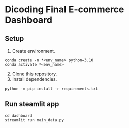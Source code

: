 # Dicoding Final E-commerce Dashboard

## Setup 
1. Create environment.
```
conda create -n *<env_name> python=3.10
conda activate *<env_name>
```

2. Clone this repository.
3. Install dependencies. 
```
python -m pip install -r requirements.txt
```

## Run steamlit app
```
cd dashboard
streamlit run main_data.py
```
